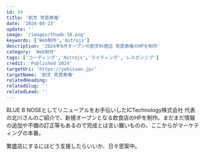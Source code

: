 ```yaml
---
id: 54
title: '割烹 笑毘寿庵'
date: '2024-08-23'
update: ''
image: '/images/thumb-38.png'
keywords: ['Web制作','Astrojs']
description: '2024年9月オープンの割烹料理店 笑毘寿庵のHPを制作'
category: 'Web制作'
tags: ['コーディング','Astrojs','ライティング','レスポンシブ']
credit: 'Published 2024'
targetUri: 'https://yebisuan.jp/'
targetName: '割烹 笑毘寿庵'
relatedHeading: ''
relatedSlug: ''
relatedLead: ''
---
```

BLUE B NOSEとしてリニューアルをお手伝いしたICTechnology株式会社 代表の北川さんのご紹介で、新規オープンとなる飲食店のHPを制作。まだまだ情報の追加や不備の訂正等もあるので完成とは言い難いものの、ここからがマーケティングの本番。

繁盛店にするにはどう支援したらいいか、日々思案中。